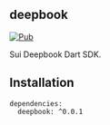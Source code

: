 ## deepbook

[![Pub](https://img.shields.io/badge/pub-v0.0.1-blue)](https://pub.dev/packages/deepbook)

Sui Deepbook Dart SDK.

## Installation

```
dependencies:
  deepbook: ^0.0.1
```



